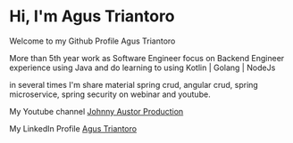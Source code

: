 # Hi, I'm Agus Triantoro

Welcome to my Github Profile Agus Triantoro

More than 5th year work as Software Engineer focus on Backend Engineer experience using Java and do learning to using Kotlin | Golang | NodeJs

in several times I'm share material spring crud, angular crud, spring microservice, spring security on webinar and youtube.

My Youtube channel [Johnny Austor Production](https://www.youtube.com/c/johnnyaustor)

My LinkedIn Profile [Agus Triantoro](https://www.linkedin.com/in/agustriantoro)
